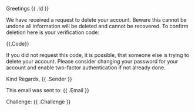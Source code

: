 Greetings {{ .Id }}

We have received a request to delete your account. Beware this cannot be undone all information will be deleted and cannot be recovered. To confirm deletion here is your verification code:

{{.Code}}

If you did not request this code, it is possible, that someone else is trying to delete your account. Please consider changing your password for your account and enable two-factor authentication if not already done.

Kind Regards,
{{ .Sender }}

This email was sent to: {{ .Email }}

Challenge: {{ .Challenge }}